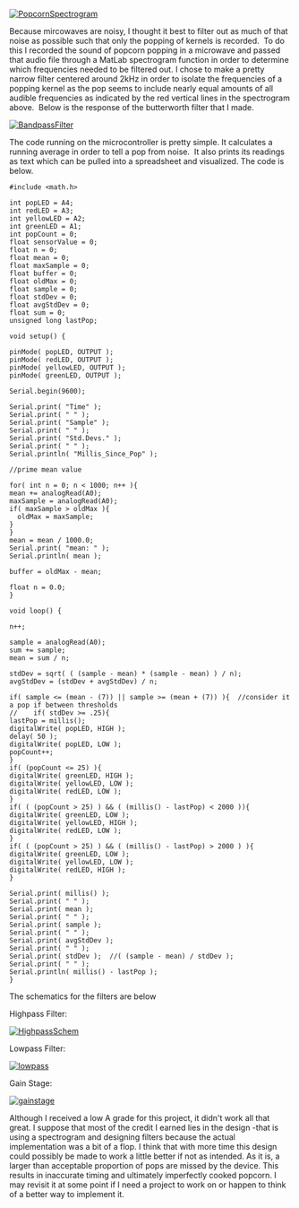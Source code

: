 [![PopcornSpectrogram](http://codyalantaylor.com/wp-content/uploads/2015/04/PopcornSpectrogram.jpg)](http://codyalantaylor.com/wp-content/uploads/2015/04/PopcornSpectrogram.jpg)

Because mircowaves are noisy, I thought it best to filter out as much of that noise as possible such that only the popping of kernels is recorded.  To do this I recorded the sound of popcorn popping in a microwave and passed that audio file through a MatLab spectrogram function in order to determine which frequencies needed to be filtered out. I chose to make a pretty narrow filter centered around 2kHz in order to isolate the frequencies of a popping kernel as the pop seems to include nearly equal amounts of all audible frequencies as indicated by the red vertical lines in the spectrogram above.  Below is the response of the butterworth filter that I made.

[![BandpassFilter](http://codyalantaylor.com/wp-content/uploads/2015/04/BandpassFilter.jpg)](http://codyalantaylor.com/wp-content/uploads/2015/04/BandpassFilter.jpg)





The code running on the microcontroller is pretty simple. It calculates a running average in order to tell a pop from noise.  It also prints its readings as text which can be pulled into a spreadsheet and visualized. The code is below.




    #include <math.h>

    int popLED = A4;
    int redLED = A3;
    int yellowLED = A2;
    int greenLED = A1;
    int popCount = 0;
    float sensorValue = 0;
    float n = 0;
    float mean = 0;
    float maxSample = 0;
    float buffer = 0;
    float oldMax = 0;
    float sample = 0;
    float stdDev = 0;
    float avgStdDev = 0;
    float sum = 0;
    unsigned long lastPop;

    void setup() {

    pinMode( popLED, OUTPUT );
    pinMode( redLED, OUTPUT );
    pinMode( yellowLED, OUTPUT );
    pinMode( greenLED, OUTPUT );

    Serial.begin(9600);

    Serial.print( "Time" );
    Serial.print( " " );
    Serial.print( "Sample" );
    Serial.print( " " );
    Serial.print( "Std.Devs." );
    Serial.print( " " );
    Serial.println( "Millis_Since_Pop" );

    //prime mean value

    for( int n = 0; n < 1000; n++ ){
    mean += analogRead(A0);    
    maxSample = analogRead(A0);
    if( maxSample > oldMax ){
      oldMax = maxSample;
    }
    }
    mean = mean / 1000.0;  
    Serial.print( "mean: " );
    Serial.println( mean );

    buffer = oldMax - mean;

    float n = 0.0;
    }

    void loop() {

    n++;

    sample = analogRead(A0);
    sum += sample;
    mean = sum / n;

    stdDev = sqrt( ( (sample - mean) * (sample - mean) ) / n);
    avgStdDev = (stdDev + avgStdDev) / n;

    if( sample <= (mean - (7)) || sample >= (mean + (7)) ){  //consider it a pop if between thresholds
    //    if( stdDev >= .25){
    lastPop = millis();
    digitalWrite( popLED, HIGH );
    delay( 50 );
    digitalWrite( popLED, LOW );
    popCount++;
    }
    if( (popCount <= 25) ){
    digitalWrite( greenLED, HIGH );
    digitalWrite( yellowLED, LOW );
    digitalWrite( redLED, LOW );
    }
    if( ( (popCount > 25) ) && ( (millis() - lastPop) < 2000 )){
    digitalWrite( greenLED, LOW );
    digitalWrite( yellowLED, HIGH );
    digitalWrite( redLED, LOW );
    }
    if( ( (popCount > 25) ) && ( (millis() - lastPop) > 2000 ) ){
    digitalWrite( greenLED, LOW );
    digitalWrite( yellowLED, LOW );
    digitalWrite( redLED, HIGH );
    }  

    Serial.print( millis() );
    Serial.print( " " );
    Serial.print( mean );
    Serial.print( " " );
    Serial.print( sample );
    Serial.print( " " );
    Serial.print( avgStdDev );
    Serial.print( " " );
    Serial.print( stdDev );  //( (sample - mean) / stdDev );
    Serial.print( " " );
    Serial.println( millis() - lastPop );
    }




The schematics for the filters are below

Highpass Filter:

[![HighpassSchem](http://codyalantaylor.com/wp-content/uploads/2015/04/HighpassSchem.jpg)](http://codyalantaylor.com/wp-content/uploads/2015/04/HighpassSchem.jpg)

Lowpass Filter:

[![lowpass](http://codyalantaylor.com/wp-content/uploads/2015/04/lowpass.jpg)](http://codyalantaylor.com/wp-content/uploads/2015/04/lowpass.jpg)



Gain Stage:

[![gainstage](http://codyalantaylor.com/wp-content/uploads/2015/04/gainstage.jpg)](http://codyalantaylor.com/wp-content/uploads/2015/04/gainstage.jpg)

Although I received a low A grade for this project, it didn't work all that great. I suppose that most of the credit I earned lies in the design -that is using a spectrogram and designing filters because the actual implementation was a bit of a flop. I think that with more time this design could possibly be made to work a little better if not as intended. As it is, a larger than acceptable proportion of pops are missed by the device. This results in inaccurate timing and ultimately imperfectly cooked popcorn. I may revisit it at some point if I need a project to work on or happen to think of a better way to implement it.
